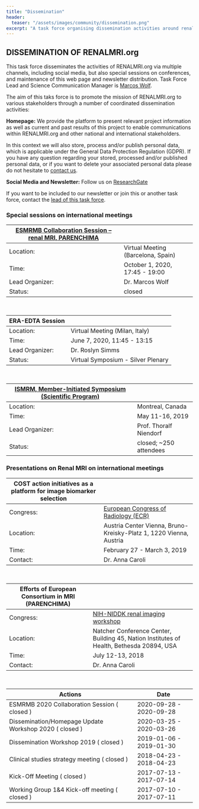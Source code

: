 ```yaml
---
title: "Dissemination"
header:
  teaser: "/assets/images/community/dissemination.png"
excerpt: "A task force organising dissemination activities around renal MRI"
---
```


## DISSEMINATION OF RENALMRI.org

This task force disseminates the activities of RENALMRI.org via multiple channels, including social media, but also special sessions on conferences, and maintenance of this web page and newsletter distribution. 
Task Force Lead and Science Communication Manager is [Marcos Wolf](mailto:renalmri@gmail.com).

The aim of this taks force is to promote the mission of RENALMRI.org to various stakeholders through a number of coordinated dissemination activities:

**Homepage:**
We provide the platform to present relevant project information as well as current and past results of this project to enable communications within RENALMRI.org and other national and international stakeholders.

In this context we will also store, process and/or publish personal data, which is applicable under the General Data Protection Regulation (GDPR). If you have any question regarding your stored, processed and/or published personal data, or if you want to delete your associated personal data please do not hesitate to [contact us](mailto:renalmri@gmail.com).  

**Social Media and Newsletter:**
Follow us on [ResearchGate](https://www.researchgate.net/project/PARENCHIMA-Magnetic-Resonance-Imaging-Biomarkers-for-Chronic-Kidney-Disease-COST-action-CA16103)

If you want to be included to our newsletter or join this or another task force, contact the [lead of this task force](mailto:renalmri@gmail.com).

### Special sessions on international meetings

| [ESMRMB Collaboration Session – renal MRI, PARENCHIMA](https://www.esmrmb.org/congress/congress2020/programme/) | |
| ------ | -------- |
| Location: | Virtual Meeting (Barcelona, Spain) |
| Time: | October 1, 2020, 17:45 - 19:00 |
| Lead Organizer: | Dr. Marcos Wolf |
| Status: | closed |

<br>

| ERA-EDTA Session | |
| ------ | -------- |
| Location: | Virtual Meeting (Milan, Italy) |
| Time: | June 7, 2020, 11:45 - 13:15 |
| Lead Organizer: | Dr. Roslyn Simms |
| Status: | Virtual Symposium - Silver Plenary |

<br>

| [ISMRM, Member-Initiated Symposium (Scientific Program)](https://www.ismrm.org/19/program_files/MIS02.htm)  | |
| ------ | -------- |
| Location: | Montreal, Canada |
| Time: | May 11-16, 2019 |
| Lead Organizer: | Prof. Thoralf Niendorf |
| Status: | closed; ~250 attendees |

### Presentations on Renal MRI on international meetings

| COST action initiatives as a platform for image biomarker selection   | |
| ------ | -------- |
| Congress: | [European Congress of Radiology (ECR)](https://www.myesr.org/congress/about-ecr) |
| Location: | Austria Center Vienna, Bruno-Kreisky-Platz 1, 1220 Vienna, Austria |
| Time: | February 27 - March 3, 2019 |
| Contact: | Dr. Anna Caroli |

<br>

| Efforts of European Consortium in MRI (PARENCHIMA)  | |
| ------ | -------- |
| Congress: | [NIH-NIDDK renal imaging workshop](https://www.niddk.nih.gov/news/meetings-workshops/2018/renal-imaging-workshop) |
| Location: | Natcher Conference Center, Building 45, Nation Institutes of Health, Bethesda 20894, USA |
| Time: | July 12-13, 2018 |
| Contact: | Dr. Anna Caroli |


<br>

|Actions| Date |
|-------|----|
| ESMRMB 2020 Collaboration Session ( closed )| 2020-09-28 - 2020-09-28 |
| Dissemination/Homepage Update Workshop 2020 ( closed ) | 2020-03-25 - 2020-03-26 |
| Dissemination Workshop 2019 ( closed ) | 2019-01-06 - 2019-01-30 |
| Clinical studies strategy meeting ( closed ) | 2018-04-23 - 2018-04-23 |
| Kick-Off Meeting ( closed ) | 2017-07-13 - 2017-07-14 |
| Working Group 1&4 Kick-off meeting ( closed ) | 2017-07-10 - 2017-07-11 |
